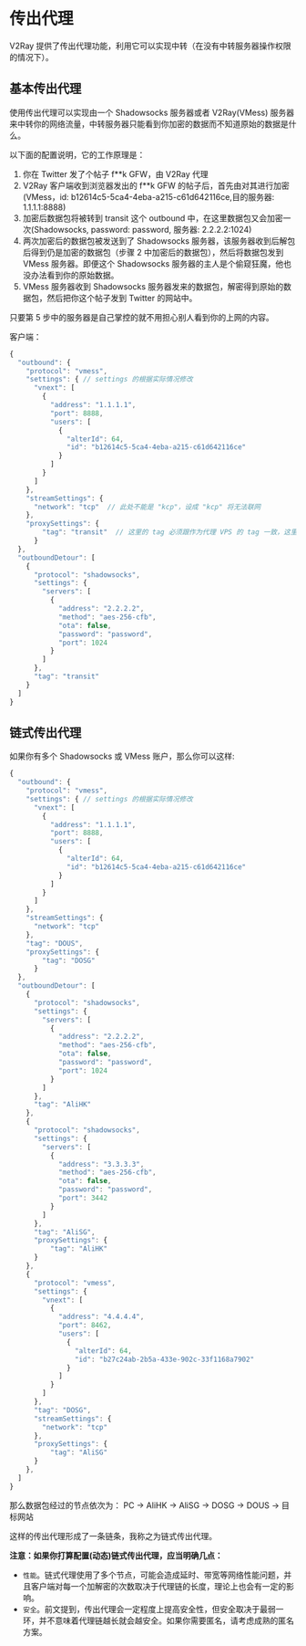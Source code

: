 # 传出代理

V2Ray 提供了传出代理功能，利用它可以实现中转（在没有中转服务器操作权限的情况下）。

## 基本传出代理

使用传出代理可以实现由一个 Shadowsocks 服务器或者 V2Ray(VMess) 服务器来中转你的网络流量，中转服务器只能看到你加密的数据而不知道原始的数据是什么。

以下面的配置说明，它的工作原理是：
1. 你在 Twitter 发了个帖子 f**k GFW，由 V2Ray 代理
2. V2Ray 客户端收到浏览器发出的 f**k GFW 的帖子后，首先由对其进行加密(VMess，id: b12614c5-5ca4-4eba-a215-c61d642116ce,目的服务器: 1.1.1.1:8888)
3. 加密后数据包将被转到 transit 这个 outbound 中，在这里数据包又会加密一次(Shadowsocks, password: password, 服务器: 2.2.2.2:1024)
4. 两次加密后的数据包被发送到了 Shadowsocks 服务器，该服务器收到后解包后得到仍是加密的数据包（步骤 2 中加密后的数据包），然后将数据包发到 VMess 服务器。即便这个 Shadowsocks 服务器的主人是个偷窥狂魔，他也没办法看到你的原始数据。
5. VMess 服务器收到 Shadowsocks 服务器发来的数据包，解密得到原始的数据包，然后把你这个帖子发到 Twitter 的网站中。

只要第 5 步中的服务器是自己掌控的就不用担心别人看到你的上网的内容。

客户端：

```javascript
{
  "outbound": {
    "protocol": "vmess",
    "settings": { // settings 的根据实际情况修改
      "vnext": [
        {
          "address": "1.1.1.1",
          "port": 8888,
          "users": [
            {
              "alterId": 64,
              "id": "b12614c5-5ca4-4eba-a215-c61d642116ce"
            }
          ]
        }
      ]
    },
    "streamSettings": {
      "network": "tcp"  // 此处不能是 "kcp"，设成 "kcp" 将无法联网
    },
    "proxySettings": {
        "tag": "transit"  // 这里的 tag 必须跟作为代理 VPS 的 tag 一致，这里设定的是 "transit"
      }
  },
  "outboundDetour": [
    {
      "protocol": "shadowsocks",
      "settings": {
        "servers": [
          {
            "address": "2.2.2.2",
            "method": "aes-256-cfb",
            "ota": false,
            "password": "password",
            "port": 1024
          }
        ]
      },
      "tag": "transit"
    }
  ]
}
```

## 链式传出代理

如果你有多个 Shadowsocks 或 VMess 账户，那么你可以这样:

```javascript
{
  "outbound": {
    "protocol": "vmess",
    "settings": { // settings 的根据实际情况修改
      "vnext": [
        {
          "address": "1.1.1.1",
          "port": 8888,
          "users": [
            {
              "alterId": 64,
              "id": "b12614c5-5ca4-4eba-a215-c61d642116ce"
            }
          ]
        }
      ]
    },
    "streamSettings": {
      "network": "tcp"  
    },
    "tag": "DOUS",
    "proxySettings": {
        "tag": "DOSG"  
      }
  },
  "outboundDetour": [
    {
      "protocol": "shadowsocks",
      "settings": {
        "servers": [
          {
            "address": "2.2.2.2",
            "method": "aes-256-cfb",
            "ota": false,
            "password": "password",
            "port": 1024
          }
        ]
      },
      "tag": "AliHK"
    },
    {
      "protocol": "shadowsocks",
      "settings": {
        "servers": [
          {
            "address": "3.3.3.3",
            "method": "aes-256-cfb",
            "ota": false,
            "password": "password",
            "port": 3442
          }
        ]
      },
      "tag": "AliSG",
      "proxySettings": {
          "tag": "AliHK"  
      }
    },
    {
      "protocol": "vmess",
      "settings": {
        "vnext": [
          {
            "address": "4.4.4.4",
            "port": 8462,
            "users": [
              {
                "alterId": 64,
                "id": "b27c24ab-2b5a-433e-902c-33f1168a7902"
              }
            ]
          }
        ]
      },
      "tag": "DOSG",
      "streamSettings": {
        "network": "tcp"  
      },
      "proxySettings": {
          "tag": "AliSG"  
      }
    },
  ]
}
```

那么数据包经过的节点依次为：
PC -> AliHK -> AliSG -> DOSG -> DOUS -> 目标网站

这样的传出代理形成了一条链条，我称之为链式传出代理。

**注意：如果你打算配置(动态)链式传出代理，应当明确几点：**
* `性能`。链式代理使用了多个节点，可能会造成延时、带宽等网络性能问题，并且客户端对每一个加解密的次数取决于代理链的长度，理论上也会有一定的影响。
* `安全`。前文提到，传出代理会一定程度上提高安全性，但安全取决于最弱一环，并不意味着代理链越长就会越安全。如果你需要匿名，请考虑成熟的匿名方案。
